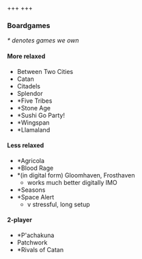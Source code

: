 +++
+++

### Boardgames

<i>* denotes games we own</i>

#### More relaxed
- Between Two Cities
- Catan
- Citadels
- Splendor
- *Five Tribes
- *Stone Age
- *Sushi Go Party!
- *Wingspan
- *Llamaland

#### Less relaxed
- *Agricola
- *Blood Rage
- *(in digital form) Gloomhaven, Frosthaven
    - works much better digitally IMO
- *Seasons
- *Space Alert
    - v stressful, long setup

#### 2-player
- *P'achakuna
- Patchwork
- *Rivals of Catan